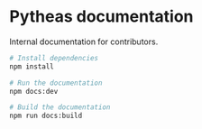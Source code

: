 # Pytheas documentation

Internal documentation for contributors.

```bash
# Install dependencies
npm install

# Run the documentation
npm docs:dev

# Build the documentation
npm run docs:build
```
